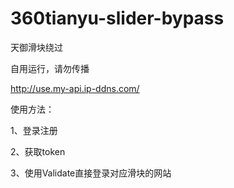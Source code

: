 # 360tianyu-slider-bypass

天御滑块绕过

自用运行，请勿传播

http://use.my-api.ip-ddns.com/

使用方法：

1、登录注册

2、获取token

3、使用Validate直接登录对应滑块的网站
